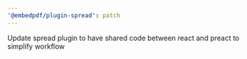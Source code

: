 ```yaml
---
'@embedpdf/plugin-spread': patch
---
```


Update spread plugin to have shared code between react and preact to simplify workflow
